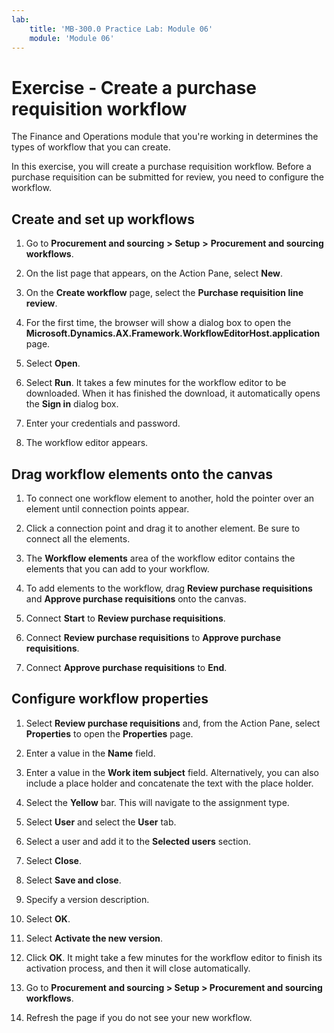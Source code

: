 ```yaml
---
lab:
    title: 'MB-300.0 Practice Lab: Module 06'
    module: 'Module 06'
---
```


# Exercise - Create a purchase requisition workflow

The Finance and Operations module that you're working in determines the types of workflow that you can create.

In this exercise, you will create a purchase requisition workflow. Before a purchase requisition can be submitted for review, you need to configure the workflow.

## Create and set up workflows

1. Go to **Procurement and sourcing** **&gt; Setup** **&gt;** **Procurement and sourcing workflows**.

2. On the list page that appears, on the Action Pane, select **New**.

3. On the **Create workflow** page, select the **Purchase requisition line review**.

4. For the first time, the browser will show a dialog box to open the **Microsoft.Dynamics.AX.Framework.WorkflowEditorHost.application** page.

5. Select **Open**.

6. Select **Run**. It takes a few minutes for the workflow editor to be downloaded. When it has finished the download, it automatically opens the **Sign in** dialog box.

7. Enter your credentials and password.

8. The workflow editor appears.


## Drag workflow elements onto the canvas

1. To connect one workflow element to another, hold the pointer over an element until connection points appear.

2. Click a connection point and drag it to another element. Be sure to connect all the elements.

3. The **Workflow elements** area of the workflow editor contains the elements that you can add to your workflow.

4. To add elements to the workflow, drag **Review purchase requisitions** and **Approve purchase requisitions** onto the canvas.

5. Connect **Start** to **Review purchase requisitions**.

6. Connect **Review purchase requisitions** to **Approve purchase requisitions**.

7. Connect **Approve purchase requisitions** to **End**.


## Configure workflow properties

1. Select **Review purchase requisitions** and, from the Action Pane, select **Properties** to open the **Properties** page.

2. Enter a value in the **Name** field.

3. Enter a value in the **Work item subject** field. Alternatively, you can also include a place holder and concatenate the text with the place holder.

4. Select the **Yellow** bar. This will navigate to the assignment type.

5. Select **User** and select the **User** tab.

6. Select a user and add it to the **Selected users** section.

7. Select **Close**.

8. Select **Save and close**.

9. Specify a version description.

10. Select **OK**.

11. Select **Activate the new version**.

12. Click **OK**. It might take a few minutes for the workflow editor to finish its activation process, and then it will close automatically.

13. Go to **Procurement and sourcing &gt; Setup &gt; Procurement and sourcing workflows**.

14. Refresh the page if you do not see your new workflow.